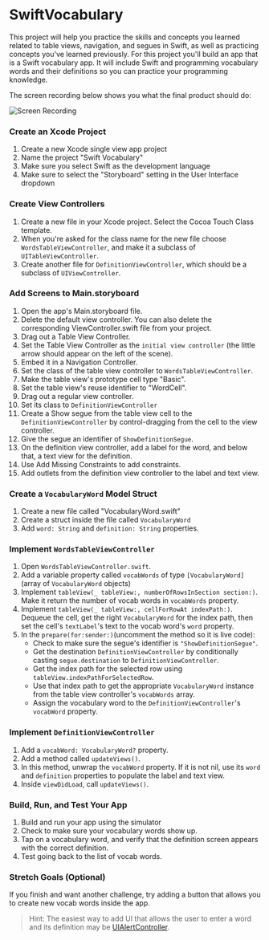 # SwiftVocabulary

This project will help you practice the skills and concepts you learned related to table views, navigation, and segues in Swift, as well as practicing concepts you've learned previously. For this project you'll build an app that is a Swift vocabulary app. It will include Swift and programming vocabulary words and their definitions so you can practice your programming knowledge.

The screen recording below shows you what the final product should do:

![Screen Recording](https://github.com/LambdaSchool/SwiftVocabulary/blob/master/ScreenRecording.gif)

### Create an Xcode Project

1. Create a new Xcode single view app project
2. Name the project "Swift Vocabulary"
3. Make sure you select Swift as the development language
4. Make sure to select the "Storyboard" setting in the User Interface dropdown

### Create View Controllers

1. Create a new file in your Xcode project. Select the Cocoa Touch Class template.
2. When you're asked for the class name for the new file choose `WordsTableViewController`, and make it a subclass of `UITableViewController`.
3. Create another file for `DefinitionViewController`, which should be a subclass of `UIViewController`.

### Add Screens to Main.storyboard

1. Open the app's Main.storyboard file.
2. Delete the default view controller. You can also delete the corresponding ViewController.swift file from your project.
3. Drag out a Table View Controller.
4. Set the Table View Controller as the `initial view controller` (the little arrow should appear on the left of the scene).
5. Embed it in a Navigation Controller.
6. Set the class of the table view controller to `WordsTableViewController`.
7. Make the table view's prototype cell type "Basic".
8. Set the table view's reuse identifier to "WordCell".
9. Drag out a regular view controller.
10. Set its class to `DefinitionViewController`
11. Create a Show segue from the table view cell to the `DefinitionViewController` by control-dragging from the cell to the view controller.
12. Give the segue an identifier of `ShowDefinitionSegue`.
13. On the definition view controller, add a label for the word, and below that, a text view for the definition.
14. Use Add Missing Constraints to add constraints.
15. Add outlets from the definition view controller to the label and text view.

### Create a `VocabularyWord` Model Struct

1. Create a new file called "VocabularyWord.swift"
2. Create a struct inside the file called `VocabularyWord`
3. Add `word: String` and `definition: String` properties.

### Implement `WordsTableViewController`

1. Open `WordsTableViewController.swift`.
2. Add a variable property called `vocabWords` of type `[VocabularyWord]` (array of `VocabularyWord` objects)
3. Implement `tableView(_ tableView:, numberOfRowsInSection section:)`. Make it return the number of vocab words in `vocabWords` property.
4. Implement `tableView(_ tableView:, cellForRowAt indexPath:)`. Dequeue the cell, get the right `VocabularyWord` for the index path, then set the cell's `textLabel`'s text to the vocab word's `word` property.
5. In the `prepare(for:sender:)`(uncomment the method so it is live code):
    * Check to make sure the segue's identifier is `"ShowDefinitionSegue"`.
    * Get the destination `DefinitionViewController` by conditionally casting `segue.destination` to `DefinitionViewController`.
    * Get the index path for the selected row using `tableView.indexPathForSelectedRow`.
    * Use that index path to get the appropriate `VocabularyWord` instance from the table view controller's `vocabWords` array.
    * Assign the vocabulary word to the `DefinitionViewController`'s `vocabWord` property.

### Implement `DefinitionViewController`

1. Add a `vocabWord: VocabularyWord?` property.
2. Add a method called `updateViews()`. 
3. In this method, unwrap the `vocabWord` property. If it is not nil, use its `word` and `definition` properties to populate the label and text view.
4. Inside `viewDidLoad`, call `updateViews()`.

### Build, Run, and Test Your App

1. Build and run your app using the simulator
2. Check to make sure your vocabulary words show up.
3. Tap on a vocabulary word, and verify that the definition screen appears with the correct definition.
4. Test going back to the list of vocab words.

### Stretch Goals (Optional)

If you finish and want another challenge, try adding a button that allows you to create new vocab words inside the app.

> Hint: The easiest way to add UI that allows the user to enter a word and its definition may be [UIAlertController](https://developer.apple.com/documentation/uikit/uialertcontroller).

